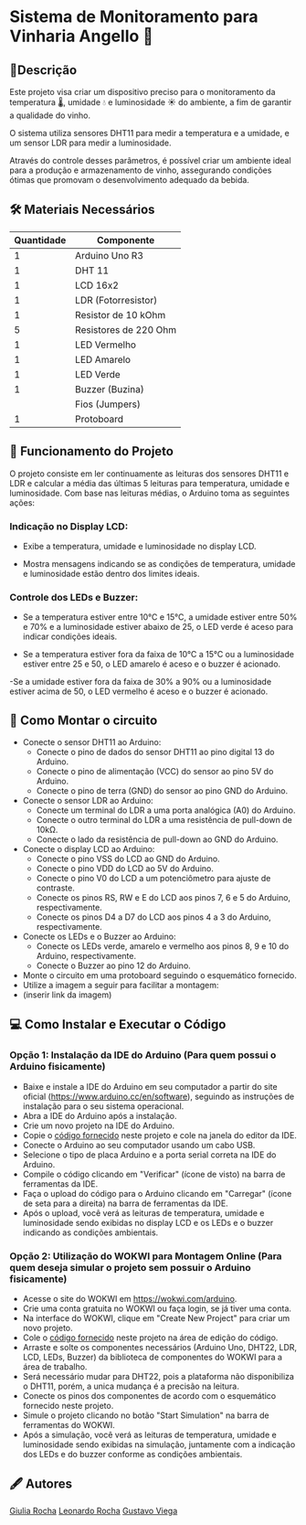 # Sistema de Monitoramento para Vinharia Angello 🍷

## 📝Descrição

Este projeto visa criar um dispositivo preciso para o monitoramento da temperatura 🌡️, umidade 💧 e luminosidade ☀️ do ambiente, a fim de garantir a qualidade do vinho. 

O sistema utiliza sensores DHT11 para medir a temperatura e a umidade, e um sensor LDR para medir a luminosidade. 

Através do controle desses parâmetros, é possível criar um ambiente ideal para a produção e armazenamento de vinho, assegurando condições ótimas que promovam o desenvolvimento adequado da bebida.

## 🛠️ Materiais Necessários

| Quantidade| Componente | 
|---------- |----------|
| 1         | Arduino Uno R3   |
|1          | DHT 11            |
| 1         | LCD 16x2        |
| 1    | LDR (Fotorresistor)   | 
|1     | Resistor de 10 kOhm|
|5     | Resistores de 220 Ohm|
|1     | LED Vermelho |
|1     |LED Amarelo|
|1     |LED Verde|
|1     |Buzzer (Buzina)|
|      |Fios (Jumpers)|
|1     |Protoboard|


## 📌  Funcionamento do Projeto

O projeto consiste em ler continuamente as leituras dos sensores DHT11 e LDR e calcular a média das últimas 5 leituras para temperatura, umidade e luminosidade. Com base nas leituras médias, o Arduino toma as seguintes ações:

### Indicação no Display LCD:
- Exibe a temperatura, umidade e luminosidade no display LCD.

- Mostra mensagens indicando se as condições de temperatura, umidade e luminosidade estão dentro dos limites ideais.
  
### Controle dos LEDs e Buzzer:
- Se a temperatura estiver entre 10°C e 15°C, a umidade estiver entre 50% e 70% e a luminosidade estiver abaixo de 25, o LED verde é aceso para indicar condições ideais.
  
- Se a temperatura estiver fora da faixa de 10°C a 15°C ou a luminosidade estiver entre  25 e 50, o LED amarelo é aceso e o buzzer é acionado.
  
-Se a umidade estiver fora da faixa de 30% a 90% ou a luminosidade estiver acima de 50, o LED vermelho é aceso e o buzzer é acionado.

## 🧩 Como Montar o circuito

- Conecte o sensor DHT11 ao Arduino:
  - Conecte o pino de dados do sensor DHT11 ao pino digital 13 do Arduino.
  - Conecte o pino de alimentação (VCC) do sensor ao pino 5V do Arduino.
  - Conecte o pino de terra (GND) do sensor ao pino GND do Arduino.
- Conecte o sensor LDR ao Arduino:
  - Conecte um terminal do LDR a uma porta analógica (A0) do Arduino.
  - Conecte o outro terminal do LDR a uma resistência de pull-down de 10kΩ.
  - Conecte o lado da resistência de pull-down ao GND do Arduino.
- Conecte o display LCD ao Arduino:
  - Conecte o pino VSS do LCD ao GND do Arduino.
  - Conecte o pino VDD do LCD ao 5V do Arduino.
  - Conecte o pino V0 do LCD a um potenciômetro para ajuste de contraste.
  - Conecte os pinos RS, RW e E do LCD aos pinos 7, 6 e 5 do Arduino, respectivamente.
  - Conecte os pinos D4 a D7 do LCD aos pinos 4 a 3 do Arduino, respectivamente.
- Conecte os LEDs e o Buzzer ao Arduino:
  - Conecte os LEDs verde, amarelo e vermelho aos pinos 8, 9 e 10 do Arduino, respectivamente.
  - Conecte o Buzzer ao pino 12 do Arduino.
- Monte o circuito em uma protoboard seguindo o esquemático fornecido.
- Utilize a imagem a seguir para facilitar a montagem:
- (inserir link da imagem)
  
 ## 💻 Como Instalar e Executar o Código
### Opção 1: Instalação da IDE do Arduino (Para quem possui o Arduino fisicamente)
  - Baixe e instale a IDE do Arduino em seu computador a partir do site oficial (https://www.arduino.cc/en/software), seguindo as instruções de instalação para o seu sistema operacional.
  - Abra a IDE do Arduino após a instalação.
  - Crie um novo projeto na IDE do Arduino.
  - Copie o [código fornecido](codigo-fonte.cpp) neste projeto e cole na janela do editor da IDE.
  - Conecte o Arduino ao seu computador usando um cabo USB.
  - Selecione o tipo de placa Arduino e a porta serial correta na IDE do Arduino.
  - Compile o código clicando em "Verificar" (ícone de visto) na barra de ferramentas da IDE.
  - Faça o upload do código para o Arduino clicando em "Carregar" (ícone de seta para a direita) na barra de ferramentas da IDE.
  - Após o upload, você verá as leituras de temperatura, umidade e luminosidade sendo exibidas no display LCD e os LEDs e o buzzer indicando as condições ambientais.
### Opção 2: Utilização do WOKWI para Montagem Online (Para quem deseja simular o projeto sem possuir o Arduino fisicamente)
  - Acesse o site do WOKWI em https://wokwi.com/arduino.
  - Crie uma conta gratuita no WOKWI ou faça login, se já tiver uma conta.
  - Na interface do WOKWI, clique em "Create New Project" para criar um novo projeto.
  - Cole o [código fornecido](codigo-fonte.cpp) neste projeto na área de edição do código.
  - Arraste e solte os componentes necessários (Arduino Uno, DHT22, LDR, LCD, LEDs, Buzzer) da biblioteca de componentes do WOKWI para a área de trabalho.
  - Será necessário mudar para DHT22, pois a plataforma não disponibiliza o DHT11, porém, a unica mudança é a precisão na leitura.
  - Conecte os pinos dos componentes de acordo com o esquemático fornecido neste projeto.
  - Simule o projeto clicando no botão "Start Simulation" na barra de ferramentas do WOKWI.
  - Após a simulação, você verá as leituras de temperatura, umidade e luminosidade sendo exibidas na simulação, juntamente com a indicação dos LEDs e do buzzer conforme as condições ambientais.

## 🖋️ Autores
[Giulia Rocha](https://github.com/Giulia-Rocha)
[Leonardo Rocha]()
[Gustavo Viega]()
